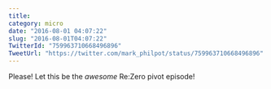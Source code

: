 ```yaml
---
title: 
category: micro
date: "2016-08-01 04:07:22"
slug: "2016-08-01T04:07:22"
TwitterId: "759963710668496896"
TweetUrl: "https://twitter.com/mark_philpot/status/759963710668496896"
---
```


Please! Let this be the _awesome_ Re:Zero pivot episode!
